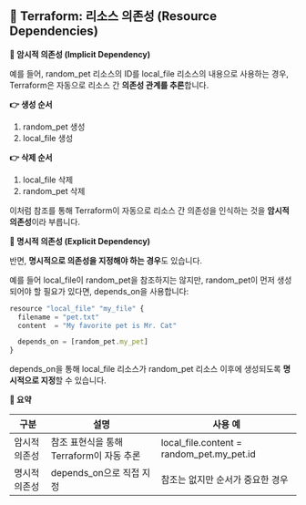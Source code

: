 

## **📘 Terraform: 리소스 의존성 (Resource Dependencies)**

**🔁 암시적 의존성 (Implicit Dependency)**

예를 들어, random_pet 리소스의 ID를 local_file 리소스의 내용으로 사용하는 경우, Terraform은 자동으로 리소스 간 **의존성 관계를 추론**합니다.

**👉 생성 순서**

1. random_pet 생성
2. local_file 생성

**👉 삭제 순서**

1. local_file 삭제
2. random_pet 삭제

이처럼 참조를 통해 Terraform이 자동으로 리소스 간 의존성을 인식하는 것을 **암시적 의존성**이라 부릅니다.

**📌 명시적 의존성 (Explicit Dependency)**

반면, **명시적으로 의존성을 지정해야 하는 경우**도 있습니다.

예를 들어 local_file이 random_pet을 참조하지는 않지만, random_pet이 먼저 생성되어야 할 필요가 있다면, depends_on을 사용합니다:

```js
resource "local_file" "my_file" {
  filename = "pet.txt"
  content  = "My favorite pet is Mr. Cat"

  depends_on = [random_pet.my_pet]
}
```

depends_on을 통해 local_file 리소스가 random_pet 리소스 이후에 생성되도록 **명시적으로 지정**할 수 있습니다.

**🧠 요약**

|**구분**|**설명**|**사용 예**|
|---|---|---|
|암시적 의존성|참조 표현식을 통해 Terraform이 자동 추론|local_file.content = random_pet.my_pet.id|
|명시적 의존성|depends_on으로 직접 지정|참조는 없지만 순서가 중요한 경우|
